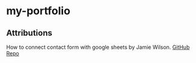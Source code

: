 # my-portfolio

## Attributions

How to connect contact form with google sheets by Jamie Wilson.
[GitHub Repo](https://github.com/jamiewilson/form-to-google-sheets)
